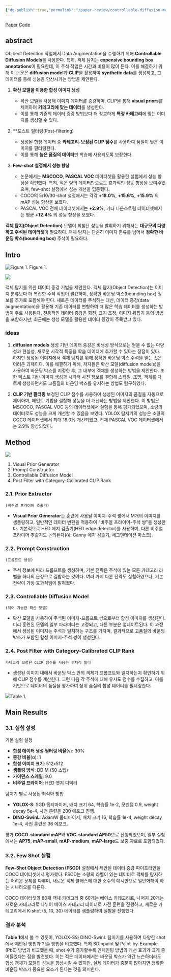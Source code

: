 ```yaml
---
{"dg-publish":true,"permalink":"/paper-review/controllable-diffusion-models/"}
---
```


[Paper](https://openaccess.thecvf.com/content/WACV2024/papers/Fang_Data_Augmentation_for_Object_Detection_via_Controllable_Diffusion_Models_WACV_2024_paper.pdf)
[Code](https://github.com/FANGAreNotGnu/ControlAug)
## abstract

Objbect Detection 작업에서 Data Augmentation을 수행하기 위해 **Controllable Diffusion Models**을 사용한다.
특히, 객체 탐지는 **expensive bounding box annotations**이 필요한데, 이 주석 작업은 시간과 비용이 많이 든다. 
이를 해결하기 위해 이 논문은 **diffusion model**과 **CLIP**을 활용하여 **synthetic data**를 생성하고, 그 데이터를 통해 성능을 향상시키는 방법을 제안한다.

1. **확산 모델을 이용한 합성 이미지 생성**
   - 확산 모델을 사용해 이미지 데이터를 증강하며, CLIP을 통해 **visual priors**를 제어하여 **카테고리에 맞는 데이터**를 생성한다.
   - 이를 통해 기존의 데이터 증강 방법보다 더 정교하게 **특정 카테고리**에 맞는 이미지를 생성할 수 있다.

2. **포스트 필터링(Post-filtering)
   - 생성된 합성 데이터 중 **카테고리-보정된 CLIP 점수**를 사용하여 품질이 낮은 이미지를 필터링한다. 
   - 이를 통해 **높은 품질의 데이터**만 학습에 사용되도록 보장한다.

3. **Few-shot 설정에서 성능 향상**
   - 논문에서는 **MSCOCO**, **PASCAL VOC** 데이터셋을 활용한 실험에서 성능 향상을 확인했다. 특히, 적은 양의 데이터만으로도 효과적인 성능 향상을 보여주었으며, few-shot 설정에서 성능 개선을 입증했다.
   - COCO의 5/10/30-shot 설정에서는 각각 **+18.0%**, **+15.6%**, **+15.9%** 의 mAP 성능 향상을 보였다.
   - PASCAL VOC 전체 데이터셋에서는 **+2.9%**, 기타 다운스트림 데이터셋에서는 평균 **+12.4%** 의 성능 향상을 보였다.

**객체 탐지(Object Detection)** 모델이 최첨단 성능을 발휘하기 위해서는 **대규모의 다양하고 주석된 데이터셋**이 필요하다. 객체 탐지는 단순히 이미지 분류를 넘어서 **정확한 바운딩 박스(bounding box)** 주석이 필요하다.

## Intro

![Figure 1.](https://i.imgur.com/HWnOvce.png) Figure 1.

![](https://i.imgur.com/uKGGoWf.png)

객체 탐지를 위한 데이터 증강 기법을 제안한다. 객체 탐지(Object Detection)는 이미지 분류보다 더 복잡한 주석 작업이 필요하며, 정확한 바운딩 박스(bounding box) 정보를 추가로 포함해야 한다. 새로운 데이터를 주석하는 대신, 데이터 증강(data augmentation)을 활용해 기존 데이터를 변형하여 더 많은 학습 데이터를 생성하는 방법이 주로 사용된다. 전통적인 데이터 증강은 회전, 크기 조정, 이미지 뒤집기 등의 방법을 포함하지만, 최근에는 생성 모델을 활용한 데이터 증강이 주목받고 있다.

### ideas

1. **diffusion models**
	생성 기반 데이터 증강은 비생성 방식으로는 얻을 수 없는 다양성과 현실성, 새로운 시각적 특징을 학습 데이터에 추가할 수 있다는 장점이 있다. 하지만 생성된 이미지에서 객체 탐지를 위해 정확한 바운딩 박스 주석을 얻는 것은 어려운 과제이다. 이를 해결하기 위해, 저자들은 확산 모델(diffusion models)을 사용하여 바운딩 박스를 지정한 후, 그 내부에 객체를 생성하는 방법을 제안한다. 또한 텍스트 기반 이미지 생성과 시각적 사전 정보를 결합해 스타일, 조명, 객체를 다르게 생성하면서도 고품질의 바운딩 박스를 유지하는 방법도 탐구하였다.

2. **CLIP 기반 필터링**
	보정된 CLIP 점수를 사용하여 생성된 이미지의 품질을 자동으로 제어하며, 페인트 기법을 결합해 성능을 더 개선하는 방법을 제안한다. 이 방법은 MSCOCO, PASCAL VOC 등의 데이터셋에서 실험을 통해 평가되었으며, 소량의 데이터로도 성능을 크게 개선할 수 있음을 보였다. YOLOX 탐지기의 성능은 소량의 COCO 데이터셋에서 최대 18.0% 개선되었고, 전체 PASCAL VOC 데이터셋에서는 2.9% 향상되었다.

## Method

![](https://i.imgur.com/Diy6Nql.png)

1. Visual Prior Generator
2. Prompt Constructor
3. Controllable Diffusion Model
4. Post Filter with Category-Calibrated CLIP Rank
### 2.1. Prior Extractor 
	(비주얼 프라이어 추출기)
- **Visual Prior Generator**는 훈련에 사용될 이미지-주석 쌍에서 M개의 이미지를 샘플링하고, 일반적인 데이터 변환을 적용하여 "비주얼 프라이어-주석 쌍"을 생성한다. 기본적으로 HED 에지 검출기(HED edge detector)를 사용하며, 다른 비주얼 프라이어 추출기도 논의된다(예: Canny 에지 검출기, 세그멘테이션 마스크).

### 2.2. Prompt Construction 
	(프롬프트 생성)
- 주석 정보에 따라 프롬프트를 생성하며, 기본 전략은 주석에 있는 모든 카테고리 라벨을 하나의 문장으로 결합하는 것이다. 여러 가지 다른 전략도 실험하였으나, 기본 전략이 가장 효과적임이 밝혀졌다.

### 2.3. Controllable Diffusion Model 
	(제어 가능한 확산 모델)
- 확산 모델을 사용하여 주석된 이미지-프롬프트 쌍으로부터 합성 이미지를 생성한다. 미리 훈련된 모델의 일부 파라미터는 고정되고, 다른 부분은 업데이트된다. 이 과정에서 생성된 이미지는 주석과 일치하는 구조를 가지며, 결과적으로 고품질의 바운딩 박스가 포함된 합성 이미지-주석 쌍이 생성된다.

### 2.4. Post Filter with Category-Calibrated CLIP Rank 
	카테고리 보정된 CLIP 점수를 사용한 후처리 필터
- 생성된 이미지 내에서 바운딩 박스 안의 객체가 프롬프트와 일치하는지 확인하기 위해 CLIP 점수를 계산한다. 그런 다음 각 주석에 대해 유사도 점수를 수집하고, 이를 기반으로 데이터의 품질을 평가하여 상위 품질의 합성 데이터를 필터링한다.

![](https://i.imgur.com/53VEti3.png)Table 1.
## Main Results
### 3.1. 실험 설정
기본 실험 설정
- **합성 데이터 생성 필터링 비율**(γ): 30%
- **증강 비율**(α): 1
- **합성 이미지 크기**: 512x512
- **샘플링 방식**: DDIM (50 스텝)
- **가이던스 스케일**: 9.0
- **비주얼 프라이어**: HED 엣지 디텍터

탐지기 별로 사용된 최적화 방법
- **YOLOX-S**: SGD 옵티마이저, 배치 크기 64, 학습률 1e-2, 모멘텀 0.9, weight decay 5e-4, 사전 훈련은 200 에포크 진행.
- **DINO-SwinL**: AdamW 옵티마이저, 배치 크기 16, 학습률 1e-4, weight decay 1e-4, 사전 훈련은 36 에포크.

평가
**COCO-standard mAP**와 **VOC-standard AP50**으로 진행되었으며, 일부 실험에서는 **AP75**, **mAP-small**, **mAP-medium**, **mAP-large**도 보충 자료로 포함되었다.

### 3.2. Few Shot 실험
**Few-Shot Object Detection (FSOD)** 설정에서 제안된 데이터 증강 파이프라인을 COCO 데이터셋에서 평가했다. FSOD는 소량의 라벨이 있는 데이터로 객체를 탐지하는 어려운 문제를 다루며, 새로운 객체 클래스에 대한 소수의 예시만으로 일반화해야 하는 시나리오를 다룬다.

COCO 데이터셋의 80개 객체 카테고리 중 60개는 베이스 카테고리로, 나머지 20개는 새로운 카테고리로 나누어 베이스 카테고리 데이터로 사전 훈련을 진행하고, 새로운 카테고리에서 K-shot (5, 10, 30) 데이터를 샘플링하여 실험을 진행했다.
### 결과 분석
**Table 1**에서 볼 수 있듯이, YOLOX-S와 DINO-SwinL 탐지기를 사용하여 다양한 shot에서 제안된 방법과 기존 방법을 비교했다. 특히 SDInpaint 및 Paint-by-Example (PbE) 방법과 비교했을 때, shot 수가 증가할수록 인페인팅 방법의 개선 효과가 크게 줄어들었다는 점을 발견했다. 이는 적은 데이터에서는 바운딩 박스가 약간 느슨하더라도 합성 객체가 모델의 성능을 향상시킬 수 있지만, 실제 데이터가 충분히 많아지면 정확한 바운딩 박스가 중요한 요소가 된다는 것을 의미한다.